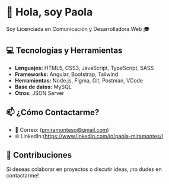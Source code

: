 # 👋 Hola, soy Paola

Soy Licenciada en Comunicación y Desarrolladora Web 🎓

## 💻 Tecnologías y Herramientas

- **Lenguajes:** HTML5, CSS3, JavaScript, TypeScript, SASS
- **Frameworks:** Angular, Bootstrap, Tailwind
- **Herramientas:** Node.js, Figma, Git, Postman, VCode
- **Base de datos:** MySQL
- **Otros:** JSON Server

## 📫 ¿Cómo Contactarme?

- 📧 Correo: (pmiramonteso@gmail.com)
- 🌐 LinkedIn:(https://www.linkedin.com/in/paola-miramontes/)

## 🤝 Contribuciones

Si deseas colaborar en proyectos o discutir ideas, ¡no dudes en contactarme!
